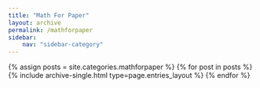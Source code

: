 ```yaml
---
title: "Math For Paper"
layout: archive
permalink: /mathforpaper
sidebar:
    nav: "sidebar-category"
---
```


{% assign posts = site.categories.mathforpaper %}
{% for post in posts %} {% include archive-single.html type=page.entries_layout %} {% endfor %}

